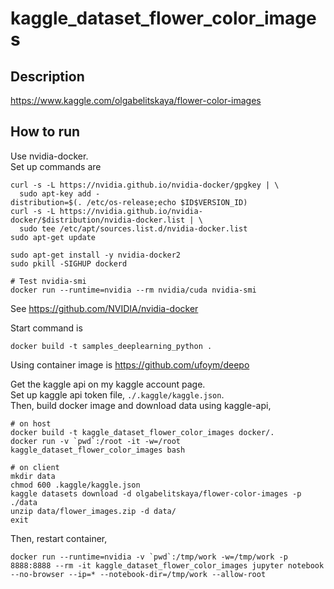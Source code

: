 # kaggle_dataset_flower_color_images

## Description

https://www.kaggle.com/olgabelitskaya/flower-color-images

## How to run

Use nvidia-docker.  
Set up commands are

```
curl -s -L https://nvidia.github.io/nvidia-docker/gpgkey | \
  sudo apt-key add -
distribution=$(. /etc/os-release;echo $ID$VERSION_ID)
curl -s -L https://nvidia.github.io/nvidia-docker/$distribution/nvidia-docker.list | \
  sudo tee /etc/apt/sources.list.d/nvidia-docker.list
sudo apt-get update

sudo apt-get install -y nvidia-docker2
sudo pkill -SIGHUP dockerd

# Test nvidia-smi
docker run --runtime=nvidia --rm nvidia/cuda nvidia-smi
```

See https://github.com/NVIDIA/nvidia-docker

Start command is

```
docker build -t samples_deeplearning_python .
```

Using container image is https://github.com/ufoym/deepo  

Get the kaggle api on my kaggle account page.  
Set up kaggle api token file, `./.kaggle/kaggle.json`.  
Then, build docker image and download data using kaggle-api,    

```
# on host
docker build -t kaggle_dataset_flower_color_images docker/.
docker run -v `pwd`:/root -it -w=/root kaggle_dataset_flower_color_images bash
```

```
# on client
mkdir data
chmod 600 .kaggle/kaggle.json
kaggle datasets download -d olgabelitskaya/flower-color-images -p ./data
unzip data/flower_images.zip -d data/
exit
```

Then, restart container, 

```
docker run --runtime=nvidia -v `pwd`:/tmp/work -w=/tmp/work -p 8888:8888 --rm -it kaggle_dataset_flower_color_images jupyter notebook --no-browser --ip=* --notebook-dir=/tmp/work --allow-root
```
